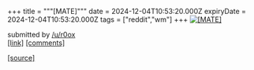 +++
title = """[MATE]"""
date = 2024-12-04T10:53:20.000Z
expiryDate = 2024-12-04T10:53:20.000Z
tags = ["reddit","wm"]
+++
[![[MATE]](https://a.thumbs.redditmedia.com/duEBV5Ra7WgyW6aETJfc5iXE869sdngFLwB1M4mv6u8.jpg "[MATE]")](https://www.reddit.com/r/unixporn/comments/1h6dcj1/mate/)

submitted by [/u/r0ox](https://www.reddit.com/user/r0ox)  
[\[link\]](https://www.reddit.com/gallery/1h6dcj1) [\[comments\]](https://www.reddit.com/r/unixporn/comments/1h6dcj1/mate/)

[[source]](https://www.reddit.com/r/unixporn/comments/1h6dcj1/mate/)
